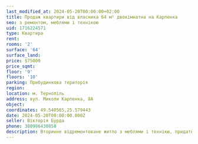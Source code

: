 ```yaml
---
last_modified_at: 2024-05-20T00:00:00+02:00
title: Продаж квартири від власника 64 м² двокімнатна на Карпенка
seo: з ремонтом, меблями і технікою
uid: 1716224571
type: Квартира
rent:
rooms: '2'
surface: '64'
surface_land:
price: $75000
price_sqmt:
floor: '9'
floors: '10'
parking: Прибудинкова територія
region:
location: м. Тернопіль
address: вул. Миколи Карпенка, 8А
object:
coordinates: 49.540565,25.579443
date: 2024-05-20T00:00:00.000Z
seller: Вікторія Бурда
phone: 380986430858
description: Вторинне відремонтоване житло з меблями і технікю, придатне і готове для проживання
---
```

